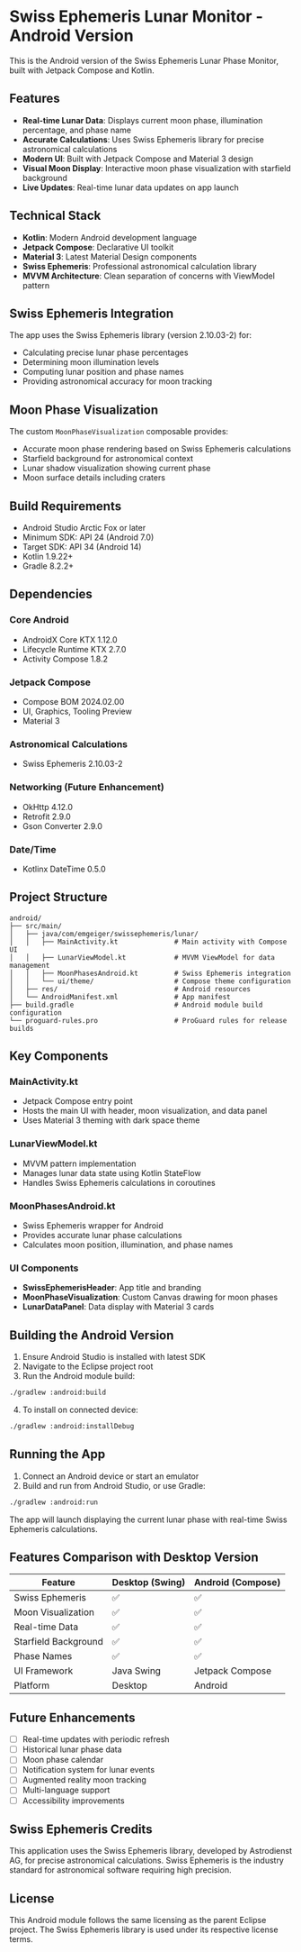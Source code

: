 # Swiss Ephemeris Lunar Monitor - Android Version

This is the Android version of the Swiss Ephemeris Lunar Phase Monitor, built with Jetpack Compose and Kotlin.

## Features

- **Real-time Lunar Data**: Displays current moon phase, illumination percentage, and phase name
- **Accurate Calculations**: Uses Swiss Ephemeris library for precise astronomical calculations
- **Modern UI**: Built with Jetpack Compose and Material 3 design
- **Visual Moon Display**: Interactive moon phase visualization with starfield background
- **Live Updates**: Real-time lunar data updates on app launch

## Technical Stack

- **Kotlin**: Modern Android development language
- **Jetpack Compose**: Declarative UI toolkit
- **Material 3**: Latest Material Design components
- **Swiss Ephemeris**: Professional astronomical calculation library
- **MVVM Architecture**: Clean separation of concerns with ViewModel pattern

## Swiss Ephemeris Integration

The app uses the Swiss Ephemeris library (version 2.10.03-2) for:
- Calculating precise lunar phase percentages
- Determining moon illumination levels
- Computing lunar position and phase names
- Providing astronomical accuracy for moon tracking

## Moon Phase Visualization

The custom `MoonPhaseVisualization` composable provides:
- Accurate moon phase rendering based on Swiss Ephemeris calculations
- Starfield background for astronomical context
- Lunar shadow visualization showing current phase
- Moon surface details including craters

## Build Requirements

- Android Studio Arctic Fox or later
- Minimum SDK: API 24 (Android 7.0)
- Target SDK: API 34 (Android 14)
- Kotlin 1.9.22+
- Gradle 8.2.2+

## Dependencies

### Core Android
- AndroidX Core KTX 1.12.0
- Lifecycle Runtime KTX 2.7.0
- Activity Compose 1.8.2

### Jetpack Compose
- Compose BOM 2024.02.00
- UI, Graphics, Tooling Preview
- Material 3

### Astronomical Calculations
- Swiss Ephemeris 2.10.03-2

### Networking (Future Enhancement)
- OkHttp 4.12.0
- Retrofit 2.9.0
- Gson Converter 2.9.0

### Date/Time
- Kotlinx DateTime 0.5.0

## Project Structure

```
android/
├── src/main/
│   ├── java/com/emgeiger/swissephemeris/lunar/
│   │   ├── MainActivity.kt              # Main activity with Compose UI
│   │   ├── LunarViewModel.kt            # MVVM ViewModel for data management
│   │   ├── MoonPhasesAndroid.kt         # Swiss Ephemeris integration
│   │   └── ui/theme/                    # Compose theme configuration
│   ├── res/                             # Android resources
│   └── AndroidManifest.xml              # App manifest
├── build.gradle                         # Android module build configuration
└── proguard-rules.pro                   # ProGuard rules for release builds
```

## Key Components

### MainActivity.kt
- Jetpack Compose entry point
- Hosts the main UI with header, moon visualization, and data panel
- Uses Material 3 theming with dark space theme

### LunarViewModel.kt
- MVVM pattern implementation
- Manages lunar data state using Kotlin StateFlow
- Handles Swiss Ephemeris calculations in coroutines

### MoonPhasesAndroid.kt
- Swiss Ephemeris wrapper for Android
- Provides accurate lunar phase calculations
- Calculates moon position, illumination, and phase names

### UI Components
- **SwissEphemerisHeader**: App title and branding
- **MoonPhaseVisualization**: Custom Canvas drawing for moon phases
- **LunarDataPanel**: Data display with Material 3 cards

## Building the Android Version

1. Ensure Android Studio is installed with latest SDK
2. Navigate to the Eclipse project root
3. Run the Android module build:

```bash
./gradlew :android:build
```

4. To install on connected device:

```bash
./gradlew :android:installDebug
```

## Running the App

1. Connect an Android device or start an emulator
2. Build and run from Android Studio, or use Gradle:

```bash
./gradlew :android:run
```

The app will launch displaying the current lunar phase with real-time Swiss Ephemeris calculations.

## Features Comparison with Desktop Version

| Feature | Desktop (Swing) | Android (Compose) |
|---------|----------------|-------------------|
| Swiss Ephemeris | ✅ | ✅ |
| Moon Visualization | ✅ | ✅ |
| Real-time Data | ✅ | ✅ |
| Starfield Background | ✅ | ✅ |
| Phase Names | ✅ | ✅ |
| UI Framework | Java Swing | Jetpack Compose |
| Platform | Desktop | Android |

## Future Enhancements

- [ ] Real-time updates with periodic refresh
- [ ] Historical lunar phase data
- [ ] Moon phase calendar
- [ ] Notification system for lunar events
- [ ] Augmented reality moon tracking
- [ ] Multi-language support
- [ ] Accessibility improvements

## Swiss Ephemeris Credits

This application uses the Swiss Ephemeris library, developed by Astrodienst AG, for precise astronomical calculations. Swiss Ephemeris is the industry standard for astronomical software requiring high precision.

## License

This Android module follows the same licensing as the parent Eclipse project. The Swiss Ephemeris library is used under its respective license terms.
